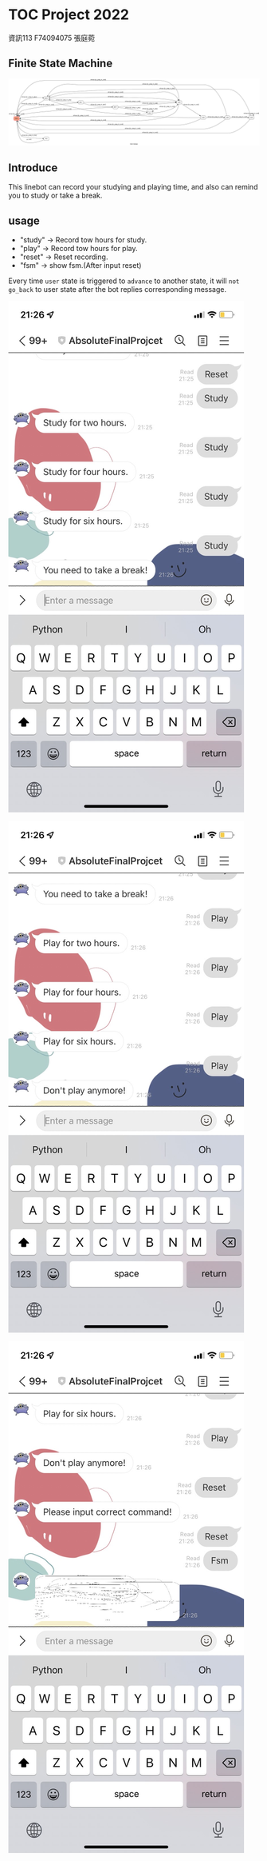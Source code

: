 # TOC Project 2022
資訊113 F74094075 張庭菀

## Finite State Machine
![fsm](./img/show-fsm.png)

## Introduce
This linebot can record your studying and playing time, and also can remind you to study or take a break.

## usage
* "study" -> Record tow hours for study.
* "play"  -> Record tow hours for play.
* "reset" -> Reset recording.
* "fsm"   -> show fsm.(After input reset)

Every time `user` state is triggered to `advance` to another state, it will `not go_back` to user state after the bot replies corresponding message.

![example](./img/S__106356745.jpg)

![example](./img/S__106356747.jpg)

![example](./img/S__106356748.jpg)